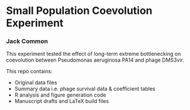 # Small Population Coevolution Experiment
### Jack Common

This experiment tested the effect of long-term extreme bottlenecking on coevolution between Pseudomonas aeruginosa PA14 and phage DMS3vir.

This repo contains:
  - Original data files
  - Summary data i.e. phage survival data & coefficient tables
  - R analysis and figure generation code
  - Manuscript drafts and LaTeX build files
